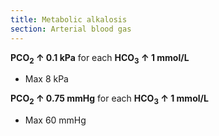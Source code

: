 ```yaml
---
title: Metabolic alkalosis
section: Arterial blood gas
---
```


**PCO<sub>2</sub> ↑ 0.1 kPa** for each **HCO<sub>3</sub> ↑ 1 mmol/L**
- Max 8 kPa

**PCO<sub>2</sub> ↑ 0.75 mmHg** for each **HCO<sub>3</sub> ↑ 1 mmol/L**
- Max 60 mmHg
